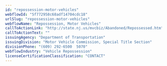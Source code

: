 ```yaml
---
id: "repossession-motor-vehicles"
webflowId: "5f772958c68adf14704cdc18"
urlSlug: "repossession-motor-vehicles"
webflowName: "Repossession, Motor Vehicles"
callToActionLink: "http://state.nj.us/mvcbiz/Abandoned/Repossessed.htm"
callToActionText: ""
issuingAgency: "Department of Transportation"
issuingDivision: "Motor Vehicle Commission, Special Title Section"
divisionPhone: "(609) 292-6500  5070"
webflowIndustry: "Vehicle Repossession"
licenseCertificationClassification: "CONTACT"
---
```

